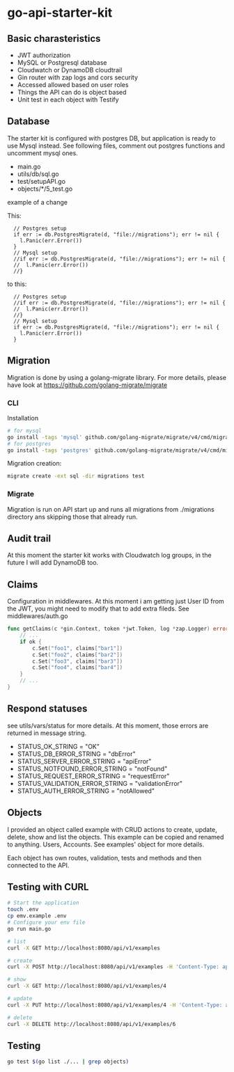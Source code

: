 # go-api-starter-kit

## Basic charasteristics

- JWT authorization
- MySQL or Postgresql database
- Cloudwatch or DynamoDB cloudtrail
- Gin router with zap logs and cors security
- Accessed allowed based on user roles
- Things the API can do is object based
- Unit test in each object with Testify

## Database

The starter kit is configured with postgres DB, but application is ready to use Mysql instead. See following files, comment out postgres functions and uncomment mysql ones.

- main.go
- utils/db/sql.go
- test/setupAPI.go
- objects/*/5_test.go

example of a change

This:

``` golang
  // Postgres setup
  if err := db.PostgresMigrate(d, "file://migrations"); err != nil { 
    l.Panic(err.Error())
  }
  // Mysql setup
  //if err := db.PostgresMigrate(d, "file://migrations"); err != nil {
  //  l.Panic(err.Error())
  //}
```

to this:

``` golang
  // Postgres setup
  //if err := db.PostgresMigrate(d, "file://migrations"); err != nil {
  //  l.Panic(err.Error())
  //}
  // Mysql setup
  if err := db.PostgresMigrate(d, "file://migrations"); err != nil {
    l.Panic(err.Error())
  }
```

## Migration

Migration is done by using a golang-migrate library. For more details, please have look at <https://github.com/golang-migrate/migrate>

### CLI

Installation

``` bash
# for mysql
go install -tags 'mysql' github.com/golang-migrate/migrate/v4/cmd/migrate@latest
# for postgres
go install -tags 'postgres' github.com/golang-migrate/migrate/v4/cmd/migrate@latest
```

Migration creation:

``` bash
migrate create -ext sql -dir migrations test
```

### Migrate

Migration is run on API start up and runs all migrations from ./migrations directory ans skipping those that already run.

## Audit trail

At this moment the starter kit works with Cloudwatch log groups, in the future I will add DynamoDB too.

## Claims

Configuration in middlewares. At this moment i am getting just User ID from the JWT, you might need to modify that to add extra fileds. See middlewares/auth.go

``` go
func getClaims(c *gin.Context, token *jwt.Token, log *zap.Logger) error {
    // ...
    if ok {
        c.Set("foo1", claims["bar1"])
        c.Set("foo2", claims["bar2"])
        c.Set("foo3", claims["bar3"])
        c.Set("foo4", claims["bar4"])
    }
    // ...
}
```

## Respond statuses

see utils/vars/status for more details. At this moment, those errors are returned in message string.

- STATUS_OK_STRING = "OK"
- STATUS_DB_ERROR_STRING = "dbError"
- STATUS_SERVER_ERROR_STRING = "apiError"
- STATUS_NOTFOUND_ERROR_STRING = "notFound"
- STATUS_REQUEST_ERROR_STRING = "requestError"
- STATUS_VALIDATION_ERROR_STRING = "validationError"
- STATUS_AUTH_ERROR_STRING = "notAllowed"

## Objects

I provided an object called example with CRUD actions to create, update, delete, show and list the objects. This example can be copied and renamed to anything. Users, Accounts. See examples' object for more details.

Each object has own routes, validation, tests and methods and then connected to the API.

## Testing with CURL

``` bash
# Start the application
touch .env
cp emv.example .env
# Configure your env file
go run main.go

# list
curl -X GET http://localhost:8080/api/v1/examples

# create
curl -X POST http://localhost:8080/api/v1/examples -H 'Content-Type: application/json' -d '{"name":"test"}'

# show
curl -X GET http://localhost:8080/api/v1/examples/4

# update
curl -X PUT http://localhost:8080/api/v1/examples/4 -H 'Content-Type: application/json' -d '{"name":"test3"}'

# delete
curl -X DELETE http://localhost:8080/api/v1/examples/6
```

## Testing

``` bash
go test $(go list ./... | grep objects)
```
